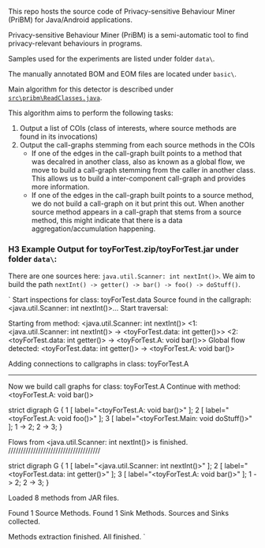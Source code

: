 This repo hosts the source code of Privacy-sensitive Behaviour Miner (PriBM) for Java/Android applications.

Privacy-sensitive Behaviour Miner (PriBM) is a semi-automatic tool to find privacy-relevant behaviours in programs.

Samples used for the experiments are listed under folder `data\`.

The manually annotated BOM and EOM files are located under `basic\`.

Main algorithm for this detector is described under [`src\pribm\ReadClasses.java`](https://github.com/feiyangtang97/PriBM/blob/main/src/pribm/ReadClasses.java).

This algorithm aims to perform the following tasks:
1. Output a list of COIs (class of interests, where source methods are found in its invocations)
2. Output the call-graphs stemming from each source methods in the COIs
    - If one of the edges in the call-graph built points to a method that was decalred in another class, also as known as a global flow, we move to build a call-graph stemming from the caller in another class. This allows us to build a inter-component call-graph and provides more information.
    - If one of the edges in the call-graph built points to a source method, we do not build a call-graph on it but print this out. When another source method appears in a call-graph that stems from a source method, this might indicate that there is a data aggregation/accumulation happening.


### H3 Example Output for toyForTest.zip/toyForTest.jar under folder `data\`:

There are one sources here: `java.util.Scanner: int nextInt()>`. We aim to build the path `nextInt() -> getter() -> bar() -> foo() -> doStuff()`.

`
Start inspections for class: toyForTest.data
Source found in the callgraph: <java.util.Scanner: int nextInt()>...
Start traversal: 

Starting from method: <java.util.Scanner: int nextInt()>
<1: <java.util.Scanner: int nextInt()> -> <toyForTest.data: int getter()>>
<2: <toyForTest.data: int getter()> -> <toyForTest.A: void bar()>>
Global flow detected: <toyForTest.data: int getter()> -> <toyForTest.A: void bar()>

Adding connections to callgraphs in class: toyForTest.A


***************************
Now we build call graphs for class: toyForTest.A
Continue with method: <toyForTest.A: void bar()>


strict digraph G {
  1 [ label="<toyForTest.A: void bar()>" ];
  2 [ label="<toyForTest.A: void foo()>" ];
  3 [ label="<toyForTest.Main: void doStuff()>" ];
  1 -> 2;
  2 -> 3;
}

Flows from <java.util.Scanner: int nextInt()> is finished.
/////////////////////////////////////


strict digraph G {
  1 [ label="<java.util.Scanner: int nextInt()>" ];
  2 [ label="<toyForTest.data: int getter()>" ];
  3 [ label="<toyForTest.A: void bar()>" ];
  1 -> 2;
  2 -> 3;
}

Loaded 8 methods from JAR files. 

Found 1 Source Methods.
Found 1 Sink Methods.
Sources and Sinks collected. 

Methods extraction finished.
All finished.
`
